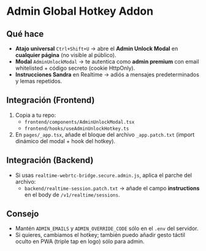 # Admin Global Hotkey Addon

## Qué hace
- **Atajo universal** `Ctrl+Shift+U` → abre el **Admin Unlock Modal** en **cualquier página** (no visible al público).
- **Modal** `AdminUnlockModal` → te autentica como **admin premium** con email whitelisted + código secreto (cookie HttpOnly).
- **Instrucciones Sandra** en Realtime → adiós a mensajes predeterminados y lemas repetidos.

## Integración (Frontend)
1. Copia a tu repo:
   - `frontend/components/AdminUnlockModal.tsx`
   - `frontend/hooks/useAdminUnlockHotkey.ts`
2. En `pages/_app.tsx`, añade el bloque del archivo `_app.patch.txt` (import dinámico del modal + hook del hotkey).

## Integración (Backend)
- Si usas `realtime-webrtc-bridge.secure.admin.js`, aplica el parche del archivo:
  - `backend/realtime-session.patch.txt` → añade el campo **instructions** en el body de `/v1/realtime/sessions`.

## Consejo
- Mantén `ADMIN_EMAILS` y `ADMIN_OVERRIDE_CODE` sólo en el `.env` del servidor.
- Si quieres, cambiamos el hotkey; también puedo añadir gesto táctil oculto en PWA (triple tap en logo) sólo para admin.
